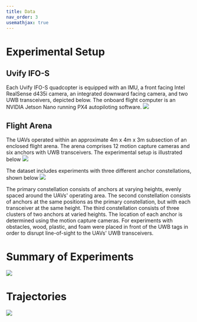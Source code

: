 ```yaml
---
title: Data
nav_order: 3
usemathjax: true
---
```


# Experimental Setup
## Uvify IFO-S
Each Uvify IFO-S quadcopter is equipped with an IMU, a front facing Intel RealSense d435i camera, an integrated downward facing camera, and two UWB transceivers, depicted below. The onboard flight computer is an NVIDIA Jetson Nano running PX4 autopiloting software.
![](https://decargroup.github.io/miluv/assets/ifo.jpg)

## Flight Arena
The UAVs operated within an approximate 4m x 4m x 3m subsection of an enclosed flight arena. The arena comprises 12 motion capture cameras and six anchors with UWB transceivers. The experimental setup is illustrated below
![](https://decargroup.github.io/miluv/assets/setup.png)

The dataset includes experiments with three different anchor constellations, shown below
![](https://decargroup.github.io/miluv/assets/anchor_constellation.jpg)

The primary constellation consists of anchors at varying heights, evenly spaced around the UAVs' operating area. The second constellation consists of anchors at the same positions as the primary constellation, but with each transceiver at the same height. The third constellation consists of three clusters of two anchors at varied heights. The location of each anchor is determined using the motion capture cameras. For experiments with obstacles, wood, plastic, and foam were placed in front of the UWB tags in order to disrupt line-of-sight to the UAVs' UWB transceivers.

# Summary of Experiments

![](https://decargroup.github.io/miluv/assets/table.jpg)

# Trajectories
![](https://decargroup.github.io/miluv/assets/trajectories.jpg)

<!---
# Trajectory Videos

## Random 1
[Video Placeholder](https://placeholder-url.com)

## Random 2
[Video Placeholder](https://placeholder-url.com)

## Random 3
[Video Placeholder](https://placeholder-url.com)

## Moving Triangle
[Video Placeholder](https://placeholder-url.com)

## Zigzag
[Video Placeholder](https://placeholder-url.com)

## Circular 2D
[Video Placeholder](https://placeholder-url.com)

## Circular 3D
[Video Placeholder](https://placeholder-url.com)

## Random (1 robot)
[Video Placeholder](https://placeholder-url.com)

## Remote Controlled
[Video Placeholder](https://placeholder-url.com)

## Linear
[Video Placeholder](https://placeholder-url.com)
-->
